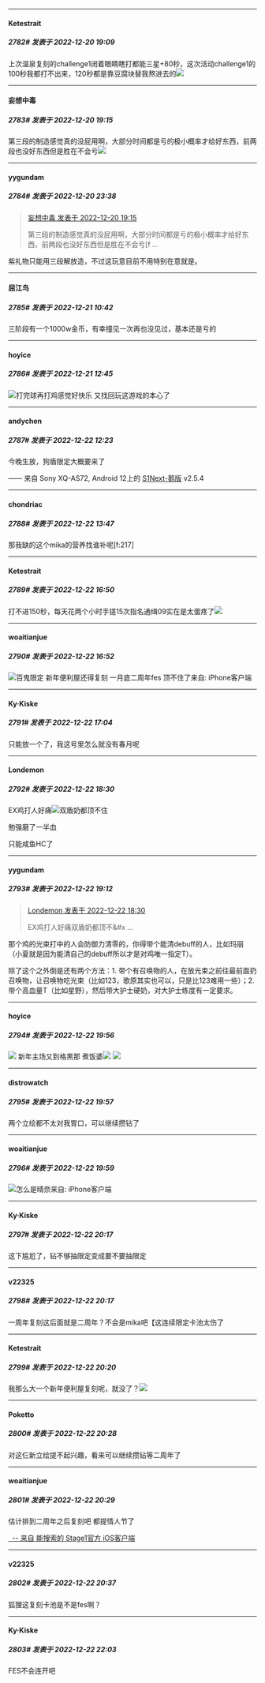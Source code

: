 

*****

####  Ketestrait  
##### 2782#       发表于 2022-12-20 19:09

上次温泉复刻的challenge1闭着眼睛瞎打都能三星+80秒，这次活动challenge1的100秒我都打不出来，120秒都是靠豆腐块替我熬进去的<img src="https://static.saraba1st.com/image/smiley/face2017/004.gif" referrerpolicy="no-referrer">



*****

####  妄想中毒  
##### 2783#       发表于 2022-12-20 19:15

第三段的制造感觉真的没屁用啊，大部分时间都是亏的极小概率才给好东西，前两段也没好东西但是胜在不会亏<img src="https://static.saraba1st.com/image/smiley/face2017/037.png" referrerpolicy="no-referrer">



*****

####  yygundam  
##### 2784#       发表于 2022-12-20 23:38

<blockquote><a href="httphttps://bbs.saraba1st.com/2b/forum.php?mod=redirect&amp;goto=findpost&amp;pid=59023313&amp;ptid=1986197" target="_blank">妄想中毒 发表于 2022-12-20 19:15</a>

第三段的制造感觉真的没屁用啊，大部分时间都是亏的极小概率才给好东西，前两段也没好东西但是胜在不会亏[f ...</blockquote>
紫礼物只能用三段解放造，不过这玩意目前不用特别在意就是。



*****

####  屈江鸟  
##### 2785#       发表于 2022-12-21 10:42

三阶段有一个1000w金币，有幸撞见一次再也没见过，基本还是亏的



*****

####  hoyice  
##### 2786#       发表于 2022-12-21 12:45

<img src="https://static.saraba1st.com/image/smiley/face2017/076.png" referrerpolicy="no-referrer">打完球再打鸡感觉好快乐 又找回玩这游戏的本心了



*****

####  andychen  
##### 2787#       发表于 2022-12-22 12:23

今晚生放，狗盾限定大概要来了

—— 来自 Sony XQ-AS72, Android 12上的 [S1Next-鹅版](https://github.com/ykrank/S1-Next/releases) v2.5.4



*****

####  chondriac  
##### 2788#       发表于 2022-12-22 13:47

那我缺的这个mika的营养找谁补呢[f:217]



*****

####  Ketestrait  
##### 2789#       发表于 2022-12-22 16:50

打不进150秒，每天花两个小时手搓15次指名通缉09实在是太蛋疼了<img src="https://static.saraba1st.com/image/smiley/face2017/144.png" referrerpolicy="no-referrer">

*****

####  woaitianjue  
##### 2790#       发表于 2022-12-22 16:52

<img src="https://static.saraba1st.com/image/smiley/face2017/024.png" referrerpolicy="no-referrer">百鬼限定 新年便利屋还得复刻 一月底二周年fes 顶不住了来自: iPhone客户端



*****

####  Ky·Kiske  
##### 2791#       发表于 2022-12-22 17:04

只能放一个了，我这号里怎么就没有春月呢



*****

####  Londemon  
##### 2792#       发表于 2022-12-22 18:30

EX鸡打人好痛<img src="https://static.saraba1st.com/image/smiley/face2017/143.png" referrerpolicy="no-referrer">双盾奶都顶不住

勉强磨了一半血

只能咸鱼HC了



*****

####  yygundam  
##### 2793#       发表于 2022-12-22 19:12

<blockquote><a href="httphttps://bbs.saraba1st.com/2b/forum.php?mod=redirect&amp;goto=findpost&amp;pid=59049675&amp;ptid=1986197" target="_blank">Londemon 发表于 2022-12-22 18:30</a>

EX鸡打人好痛双盾奶都顶不&amp;#x ...</blockquote>
那个鸡的光束打中的人会防御力清零的，你得带个能清debuff的人，比如玛丽（小夏就是因为能清自己的debuff所以才是对鸡唯一指定T）。

除了这个之外倒是还有两个方法：1. 带个有召唤物的人，在放光束之前往最前面扔召唤物，让召唤物吃光束（比如123，歌原其实也可以，只是比123难用一些）；2. 带个高血量T（比如星野），然后带大护士硬奶，对大护士练度有一定要求。



*****

####  hoyice  
##### 2794#       发表于 2022-12-22 19:56

<img src="https://p.sda1.dev/9/172a04122c45ea062a04dfa1db70d435/CMP_20221222195543553.jpg" referrerpolicy="no-referrer">
新年主场又到格黑那
煮饭婆<img src="https://static.saraba1st.com/image/smiley/face2017/073.png" referrerpolicy="no-referrer">
<img src="https://p.sda1.dev/9/ce65ce294d98d60da1669c5315139bc3/CMP_20221222195543499.jpg" referrerpolicy="no-referrer">

*****

####  distrowatch  
##### 2795#       发表于 2022-12-22 19:57

两个立绘都不太对我胃口，可以继续攒钻了

*****

####  woaitianjue  
##### 2796#       发表于 2022-12-22 19:59

<img src="https://static.saraba1st.com/image/smiley/face2017/118.png" referrerpolicy="no-referrer">怎么是晴奈来自: iPhone客户端



*****

####  Ky·Kiske  
##### 2797#       发表于 2022-12-22 20:17

这下尴尬了，钻不够抽限定变成要不要抽限定

*****

####  v22325  
##### 2798#       发表于 2022-12-22 20:17

一周年复刻这后面就是二周年？不会是mika吧【这连续限定卡池太伤了



*****

####  Ketestrait  
##### 2799#       发表于 2022-12-22 20:20

我那么大一个新年便利屋复刻呢，就没了？<img src="https://static.saraba1st.com/image/smiley/face2017/117.png" referrerpolicy="no-referrer">

*****

####  Poketto  
##### 2800#       发表于 2022-12-22 20:28

对这仨新立绘提不起兴趣，看来可以继续攒钻等二周年了

*****

####  woaitianjue  
##### 2801#       发表于 2022-12-22 20:29

估计排到二周年之后复刻吧 都提情人节了

[  -- 来自 能搜索的 Stage1官方 iOS客户端](https://itunes.apple.com/fi/app/saraba1st/id1221237470?mt=8)



*****

####  v22325  
##### 2802#       发表于 2022-12-22 20:37

狐狸这复刻卡池是不是fes啊？



*****

####  Ky·Kiske  
##### 2803#       发表于 2022-12-22 22:03

FES不会连开吧

